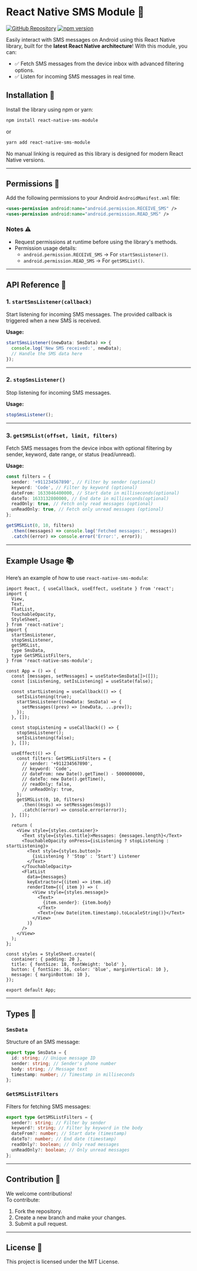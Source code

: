 # React Native SMS Module 🚀

[![GitHub Repository](https://img.shields.io/badge/GitHub-Repository-blue)](https://github.com/bhaggat/react-native-sms-module)
[![npm version](https://img.shields.io/npm/v/react-native-sms-module)](https://www.npmjs.com/package/react-native-sms-module)

Easily interact with SMS messages on Android using this React Native library, built for the **latest React Native architecture**! With this module, you can:

- ✅ Fetch SMS messages from the device inbox with advanced filtering options.
- ✅ Listen for incoming SMS messages in real time.

## Installation 🔧

Install the library using npm or yarn:

```bash
npm install react-native-sms-module
```

or

```bash
yarn add react-native-sms-module
```

No manual linking is required as this library is designed for modern React Native versions.

---

## Permissions 🚨

Add the following permissions to your Android `AndroidManifest.xml` file:

```xml
<uses-permission android:name="android.permission.RECEIVE_SMS" />
<uses-permission android:name="android.permission.READ_SMS" />
```

### Notes ⚠️

- Request permissions at runtime before using the library's methods.
- Permission usage details:
  - `android.permission.RECEIVE_SMS` → For `startSmsListener()`.
  - `android.permission.READ_SMS` → For `getSMSList()`.

---

## API Reference 📘

### 1. **`startSmsListener(callback)`**

Start listening for incoming SMS messages. The provided callback is triggered when a new SMS is received.

**Usage:**

```typescript
startSmsListener((newData: SmsData) => {
  console.log('New SMS received:', newData);
  // Handle the SMS data here
});
```

---

### 2. **`stopSmsListener()`**

Stop listening for incoming SMS messages.

**Usage:**

```typescript
stopSmsListener();
```

---

### 3. **`getSMSList(offset, limit, filters)`**

Fetch SMS messages from the device inbox with optional filtering by sender, keyword, date range, or status (read/unread).

**Usage:**

```typescript
const filters = {
  sender: '+911234567890', // Filter by sender (optional)
  keyword: 'Code', // Filter by keyword (optional)
  dateFrom: 1633046400000, // Start date in milliseconds(optional)
  dateTo: 1633132800000, // End date in milliseconds(optional)
  readOnly: true, // Fetch only read messages (optional)
  unReadOnly: true, // Fetch only unread messages (optional)
};

getSMSList(0, 10, filters)
  .then((messages) => console.log('Fetched messages:', messages))
  .catch((error) => console.error('Error:', error));
```

---

## Example Usage 📚

Here’s an example of how to use `react-native-sms-module`:

```tsx
import React, { useCallback, useEffect, useState } from 'react';
import {
  View,
  Text,
  FlatList,
  TouchableOpacity,
  StyleSheet,
} from 'react-native';
import {
  startSmsListener,
  stopSmsListener,
  getSMSList,
  type SmsData,
  type GetSMSListFilters,
} from 'react-native-sms-module';

const App = () => {
  const [messages, setMessages] = useState<SmsData[]>([]);
  const [isListening, setIsListening] = useState(false);

  const startListening = useCallback(() => {
    setIsListening(true);
    startSmsListener((newData: SmsData) => {
      setMessages((prev) => [newData, ...prev]);
    });
  }, []);

  const stopListening = useCallback(() => {
    stopSmsListener();
    setIsListening(false);
  }, []);

  useEffect(() => {
    const filters: GetSMSListFilters = {
      // sender: '+911234567890',
      // keyword: 'Code',
      // dateFrom: new Date().getTime() - 5000000000,
      // dateTo: new Date().getTime(),
      // readOnly: false,
      // unReadOnly: true,
    };
    getSMSList(0, 10, filters)
      .then((msgs) => setMessages(msgs))
      .catch((error) => console.error(error));
  }, []);

  return (
    <View style={styles.container}>
      <Text style={styles.title}>Messages: {messages.length}</Text>
      <TouchableOpacity onPress={isListening ? stopListening : startListening}>
        <Text style={styles.button}>
          {isListening ? 'Stop' : 'Start'} Listener
        </Text>
      </TouchableOpacity>
      <FlatList
        data={messages}
        keyExtractor={(item) => item.id}
        renderItem={({ item }) => (
          <View style={styles.message}>
            <Text>
              {item.sender}: {item.body}
            </Text>
            <Text>{new Date(item.timestamp).toLocaleString()}</Text>
          </View>
        )}
      />
    </View>
  );
};

const styles = StyleSheet.create({
  container: { padding: 20 },
  title: { fontSize: 18, fontWeight: 'bold' },
  button: { fontSize: 16, color: 'blue', marginVertical: 10 },
  message: { marginBottom: 10 },
});

export default App;
```

---

## Types 📂

### `SmsData`

Structure of an SMS message:

```typescript
export type SmsData = {
  id: string; // Unique message ID
  sender: string; // Sender's phone number
  body: string; // Message text
  timestamp: number; // Timestamp in milliseconds
};
```

### `GetSMSListFilters`

Filters for fetching SMS messages:

```typescript
export type GetSMSListFilters = {
  sender?: string; // Filter by sender
  keyword?: string; // Filter by keyword in the body
  dateFrom?: number; // Start date (timestamp)
  dateTo?: number; // End date (timestamp)
  readOnly?: boolean; // Only read messages
  unReadOnly?: boolean; // Only unread messages
};
```

---

## Contribution 🙌

We welcome contributions!  
To contribute:

1. Fork the repository.
2. Create a new branch and make your changes.
3. Submit a pull request.

---

## License 📜

This project is licensed under the MIT License.

